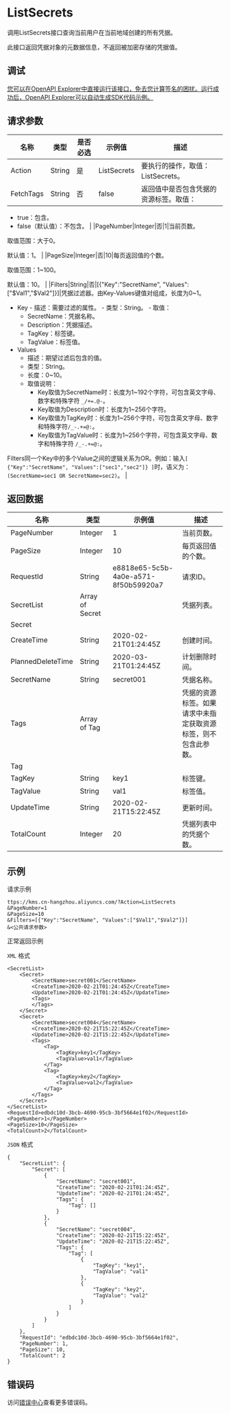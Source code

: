 # ListSecrets

调用ListSecrets接口查询当前用户在当前地域创建的所有凭据。

此接口返回凭据对象的元数据信息，不返回被加密存储的凭据值。

## 调试

[您可以在OpenAPI Explorer中直接运行该接口，免去您计算签名的困扰。运行成功后，OpenAPI Explorer可以自动生成SDK代码示例。](https://api.aliyun.com/#product=Kms&api=ListSecrets&type=RPC&version=2016-01-20)

## 请求参数

|名称|类型|是否必选|示例值|描述|
|--|--|----|---|--|
|Action|String|是|ListSecrets|要执行的操作，取值：ListSecrets。 |
|FetchTags|String|否|false|返回值中是否包含凭据的资源标签。取值：

 -   true：包含。
-   false（默认值）：不包含。 |
|PageNumber|Integer|否|1|当前页数。

 取值范围：大于0。

 默认值：1。 |
|PageSize|Integer|否|10|每页返回值的个数。

 取值范围：1~100。

 默认值：10。 |
|Filters|String|否|\[\{"Key":"SecretName", "Values":\["$Val1","$Val2"\]\}\]|凭据过滤器。由Key-Values键值对组成，长度为0~1。

 -   Key
    -   描述：需要过滤的属性。
    -   类型：String。
    -   取值：
        -   SecretName：凭据名称。
        -   Description：凭据描述。
        -   TagKey：标签键。
        -   TagValue：标签值。
-   Values
    -   描述：期望过滤后包含的值。
    -   类型：String。
    -   长度：0~10。
    -   取值说明：
        -   Key取值为SecretName时：长度为1~192个字符，可包含英文字母、数字和特殊字符 `_/+=.@-`。
        -   Key取值为Description时：长度为1~256个字符。
        -   Key取值为TagKey时：长度为1~256个字符，可包含英文字母、数字和特殊字符`/_-.+=@:`。
        -   Key取值为TagValue时：长度为1~256个字符，可包含英文字母、数字和特殊字符 `/_-.+=@:`。

 Filters同一个Key中的多个Value之间的逻辑关系为OR。例如：输入`[ {"Key":"SecretName", "Values":["sec1","sec2"]} ]`时，语义为： `(SecretName=sec1 OR SecretName=sec2)`。 |

## 返回数据

|名称|类型|示例值|描述|
|--|--|---|--|
|PageNumber|Integer|1|当前页数。 |
|PageSize|Integer|10|每页返回值的个数。 |
|RequestId|String|e8818e65-5c5b-4a0e-a571-8f50b59920a7|请求ID。 |
|SecretList|Array of Secret| |凭据列表。 |
|Secret| | | |
|CreateTime|String|2020-02-21T01:24:45Z|创建时间。 |
|PlannedDeleteTime|String|2020-03-21T01:24:45Z|计划删除时间。 |
|SecretName|String|secret001|凭据名称。 |
|Tags|Array of Tag| |凭据的资源标签。如果请求中未指定获取资源标签，则不包含此参数。 |
|Tag| | | |
|TagKey|String|key1|标签键。 |
|TagValue|String|val1|标签值。 |
|UpdateTime|String|2020-02-21T15:22:45Z|更新时间。 |
|TotalCount|Integer|20|凭据列表中的凭据个数。 |

## 示例

请求示例

```
ttps://kms.cn-hangzhou.aliyuncs.com/?Action=ListSecrets
&PageNumber=1
&PageSize=10
&Filters=[{"Key":"SecretName", "Values":["$Val1","$Val2"]}]
&<公共请求参数>
```

正常返回示例

`XML` 格式

```
<SecretList>
    <Secret>
        <SecretName>secret001</SecretName>
        <CreateTime>2020-02-21T01:24:45Z</CreateTime>
        <UpdateTime>2020-02-21T01:24:45Z</UpdateTime>
        <Tags>
        </Tags>
    </Secret>
    <Secret>
        <SecretName>secret004</SecretName>
        <CreateTime>2020-02-21T15:22:45Z</CreateTime>
        <UpdateTime>2020-02-21T15:22:45Z</UpdateTime>
        <Tags>
            <Tag>
                <TagKey>key1</TagKey>
                <TagValue>val1</TagValue>
            </Tag>
            <Tag>
                <TagKey>key2</TagKey>
                <TagValue>val2</TagValue>
            </Tag>
        </Tags>
    </Secret>
</SecretList>
<RequestId>edbdc10d-3bcb-4690-95cb-3bf5664e1f02</RequestId>
<PageNumber>1</PageNumber>
<PageSize>10</PageSize>
<TotalCount>2</TotalCount>
```

`JSON` 格式

```
{
	"SecretList": {
		"Secret": [
			{
				"SecretName": "secret001",
				"CreateTime": "2020-02-21T01:24:45Z",
				"UpdateTime": "2020-02-21T01:24:45Z",
				"Tags": {
					"Tag": []
				}
			},
			{
				"SecretName": "secret004",
				"CreateTime": "2020-02-21T15:22:45Z",
				"UpdateTime": "2020-02-21T15:22:45Z",
				"Tags": {
					"Tag": [
						{
							"TagKey": "key1",
							"TagValue": "val1"
						},
						{
							"TagKey": "key2",
							"TagValue": "val2"
						}
					]
				}
			}
		]
	},
	"RequestId": "edbdc10d-3bcb-4690-95cb-3bf5664e1f02",
	"PageNumber": 1,
	"PageSize": 10,
	"TotalCount": 2
}
```

## 错误码

访问[错误中心](https://error-center.alibabacloud.com/status/product/Kms)查看更多错误码。

